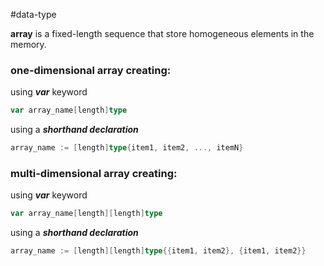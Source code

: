#data-type 

**array** is a fixed-length sequence that store homogeneous elements in the memory. 
### one-dimensional array creating:
using ***var*** keyword
```go
var array_name[length]type
```

using a ***shorthand declaration***
```go
array_name := [length]type{item1, item2, ..., itemN}
```

### multi-dimensional array creating:
using ***var*** keyword
```go
var array_name[length][length]type
```

using a ***shorthand declaration***
```go
array_name := [length][length]type{{item1, item2}, {item1, item2}}
```

